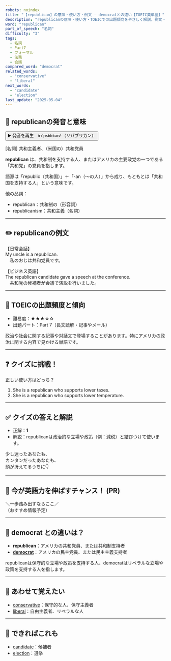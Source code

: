 ```yaml
---
robots: noindex
title: "【republican】の意味・使い方・例文 ― democratとの違い【TOEIC英単語】"
description: "republicanの意味・使い方・TOEICでの出題傾向をやさしく解説。例文・クイズ付きでdemocratとの違いもわかりやすく学べます。"
word: "republican"
part_of_speech: "名詞"
difficulty: "3"
tags:
  - 名詞
  - Part7
  - フォーマル
  - 法務
  - 会議
compared_word: "democrat"
related_words:
  - "conservative"
  - "liberal"
next_words:
  - "candidate"
  - "election"
last_update: "2025-05-04"
---
```


## 🔰 republicanの発音と意味

<button class="play-audio" onclick="playTTS('republican')">
  <span class="play-audio-main">
    ▶️ 発音を再生　/rɪˈpʌblɪkən/
  </span>
  <span class="play-audio-sub">
    （リパブリカン）
  </span>
</button>

[名詞] 共和主義者、（米国の）共和党員

**republican** は、共和制を支持する人、またはアメリカの主要政党の一つである「共和党」の党員を指します。

語源は「republic（共和国）」＋「-an（～の人）」から成り、もともとは「共和国を支持する人」という意味です。

他の品詞：  
- republican：共和制の（形容詞）
- republicanism：共和主義（名詞）

---

## ✏️ republicanの例文

【日常会話】  
My uncle is a republican.  
　私のおじは共和党員です。

【ビジネス英語】  
The republican candidate gave a speech at the conference.  
　共和党の候補者が会議で演説を行いました。

---

## 🎯 TOEICの出題頻度と傾向

- 難易度：★★★☆☆
- 出題パート：Part 7（長文読解・記事やメール）

政治や社会に関する記事や対話文で登場することがあります。特にアメリカの政治に関する内容で見かける単語です。

---

## ❓ クイズに挑戦！

正しい使い方はどっち？

1. She is a republican who supports lower taxes.  
2. She is a republican who supports lower temperature.

---

## ✅ クイズの答えと解説

- 正解：**1**
- 解説：republicanは政治的な立場や政策（例：減税）と結びつけて使います。

少し迷ったあなたも、  
カンタンだったあなたも、  
頭が冴えてるうちに👇️

---

## 🚀 今が英語力を伸ばすチャンス！ (PR)

<div class="info-center">
＼一歩踏み出すならここ／<br>  
（おすすめ情報予定）
</div>

---

## 🤔  democrat との違いは？

- **republican**：アメリカの共和党員、または共和制支持者
- **[democrat](/word/democrat)**：アメリカの民主党員、または民主主義支持者

republicanは保守的な立場や政策を支持する人、democratはリベラルな立場や政策を支持する人を指します。

---

## 🧩 あわせて覚えたい

- [conservative](/word/conservative)：保守的な人、保守主義者
- [liberal](/word/liberal)：自由主義者、リベラルな人

---

## 📖 できればこれも

- [candidate](/word/candidate)：候補者
- [election](/word/election)：選挙

<!-- cvid: aid08_bid20 -->
